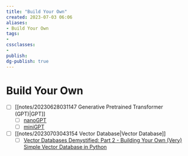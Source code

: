 ```yaml
---
title: "Build Your Own"
created: 2023-07-03 06:06
aliases: 
- Build Your Own
tags:
- 
cssclasses:
- 
publish:
dg-publish: true
---
```


<!-- 
tags: 
-->

<!--internal
parent:: [[]]
child:: [[]]
related:: [[]]
-->

<!--external
- [ ] []()
-->

# Build Your Own

- [ ] [[notes/20230628031147 Generative Pretrained Transformer (GPT)|GPT]]
  - [ ] [nanoGPT](https://github.com/karpathy/nanoGPT) 
  - [ ] [miniGPT](https://github.com/karpathy/minGPT)
- [ ] [[notes/20230703043154 Vector Database|Vector Database]]
  - [ ] [Vector Databases Demystified: Part 2 - Building Your Own (Very) Simple Vector Database in Python](https://www.linkedin.com/pulse/vector-databases-demystified-part-2-building-your-own-adie-kaye)